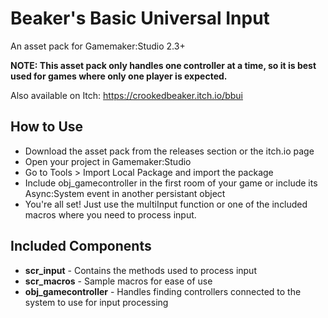 # Beaker's Basic Universal Input
An asset pack for Gamemaker:Studio 2.3+

**NOTE: This asset pack only handles one controller at a time, so it is best used for games where only one player is expected.**

Also available on Itch: https://crookedbeaker.itch.io/bbui

## How to Use
* Download the asset pack from the releases section or the itch.io page
* Open your project in Gamemaker:Studio
* Go to Tools > Import Local Package and import the package
* Include obj_gamecontroller in the first room of your game or include its Async:System event in another persistant object
* You're all set! Just use the multiInput function or one of the included macros where you need to process input.

## Included Components
* **scr_input** - Contains the methods used to process input
* **scr_macros** - Sample macros for ease of use
* **obj_gamecontroller** - Handles finding controllers connected to the system to use for input processing
